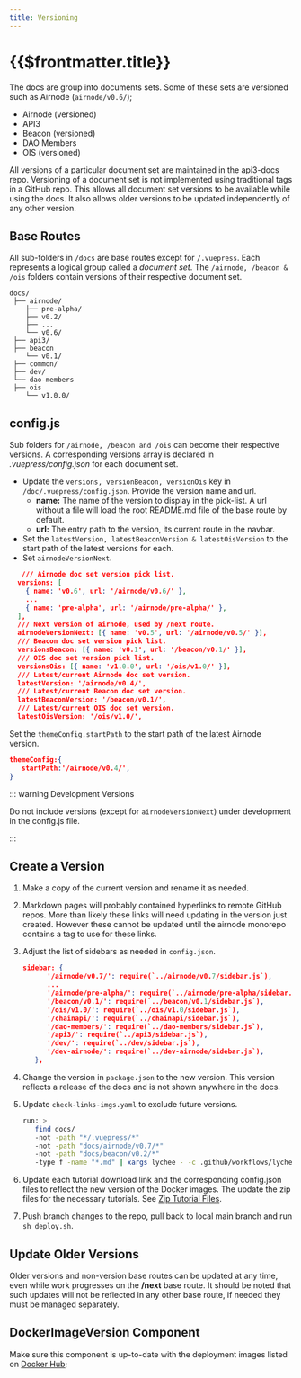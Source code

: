 ```yaml
---
title: Versioning
---
```


# {{$frontmatter.title}}

<TocHeader />
<TOC class="table-of-contents" :include-level="[2,3]" />

The docs are group into documents sets. Some of these sets are versioned such as
Airnode (`airnode/v0.6/`);

- Airnode (versioned)
- API3
- Beacon (versioned)
- DAO Members
- OIS (versioned)

All versions of a particular document set are maintained in the api3-docs repo.
Versioning of a document set is not implemented using traditional tags in a
GitHub repo. This allows all document set versions to be available while using
the docs. It also allows older versions to be updated independently of any other
version.

## Base Routes

All sub-folders in `/docs` are base routes except for `/.vuepress`. Each
represents a logical group called a _document set_. The
`/airnode, /beacon & /ois` folders contain versions of their respective document
set.

```text
docs/
 ├── airnode/
    ├── pre-alpha/
    ├── v0.2/
    ├── ...
    └── v0.6/
 ├── api3/
 ├── beacon
    └── v0.1/
 ├── common/
 ├── dev/
 └── dao-members
 ├── ois
    └── v1.0.0/
```

## config.js

Sub folders for `/airnode, /beacon and /ois` can become their respective
versions. A corresponding versions array is declared in _.vuepress/config.json_
for each document set.

- Update the `versions, versionBeacon, versionOis` key in
  `/doc/.vuepress/config.json`. Provide the version name and url.
  - **name:** The name of the version to display in the pick-list. A url without
    a file will load the root README.md file of the base route by default.
  - **url:** The entry path to the version, its current route in the navbar.
- Set the `latestVersion, latestBeaconVersion & latestOisVersion` to the start
  path of the latest versions for each.
- Set `airnodeVersionNext`.

```json
   /// Airnode doc set version pick list.
  versions: [
    { name: 'v0.6', url: '/airnode/v0.6/' },
    ...
    { name: 'pre-alpha', url: '/airnode/pre-alpha/' },
  ],
  /// Next version of airnode, used by /next route.
  airnodeVersionNext: [{ name: 'v0.5', url: '/airnode/v0.5/' }],
  /// Beacon doc set version pick list.
  versionsBeacon: [{ name: 'v0.1', url: '/beacon/v0.1/' }],
  /// OIS doc set version pick list.
  versionsOis: [{ name: 'v1.0.0', url: '/ois/v1.0/' }],
  /// Latest/current Airnode doc set version.
  latestVersion: '/airnode/v0.4/',
  /// Latest/current Beacon doc set version.
  latestBeaconVersion: '/beacon/v0.1/',
  /// Latest/current OIS doc set version.
  latestOisVersion: '/ois/v1.0/',
```

Set the `themeConfig.startPath` to the start path of the latest Airnode version.

```json
themeConfig:{
   startPath:'/airnode/v0.4/',
}
```

::: warning Development Versions

Do not include versions (except for `airnodeVersionNext`) under development in
the config.js file.

:::

## Create a Version

1. Make a copy of the current version and rename it as needed.

2. Markdown pages will probably contained hyperlinks to remote GitHub repos.
   More than likely these links will need updating in the version just created.
   However these cannot be updated until the airnode monorepo contains a tag to
   use for these links.

3. Adjust the list of sidebars as needed in `config.json`.

   ```json
   sidebar: {
         '/airnode/v0.7/': require(`../airnode/v0.7/sidebar.js`),
         ...
         '/airnode/pre-alpha/': require(`../airnode/pre-alpha/sidebar.js`),
         '/beacon/v0.1/': require(`../beacon/v0.1/sidebar.js`),
         '/ois/v1.0/': require(`../ois/v1.0/sidebar.js`),
         '/chainapi/': require(`../chainapi/sidebar.js`),
         '/dao-members/': require(`../dao-members/sidebar.js`),
         '/api3/': require(`../api3/sidebar.js`),
         '/dev/': require(`../dev/sidebar.js`),
         '/dev-airnode/': require(`../dev-airnode/sidebar.js`),
      },
   ```

4. Change the version in `package.json` to the new version. This version
   reflects a release of the docs and is not shown anywhere in the docs.

5. Update `check-links-imgs.yaml` to exclude future versions.

   ```sh
   run: >
      find docs/
      -not -path "*/.vuepress/*"
      -not -path "docs/airnode/v0.7/*"
      -not -path "docs/beacon/v0.2/*"
      -type f -name "*.md" | xargs lychee - -c .github/workflows/lychee.toml
   ```

6. Update each tutorial download link and the corresponding config.json files to
   reflect the new version of the Docker images. The update the zip files for
   the necessary tutorials. See [Zip Tutorial Files](./zip-files.md).

7. Push branch changes to the repo, pull back to local main branch and run
   `sh deploy.sh`.

## Update Older Versions

Older versions and non-version base routes can be updated at any time, even
while work progresses on the **/next** base route. It should be noted that such
updates will not be reflected in any other base route, if needed they must be
managed separately.

## DockerImageVersion Component

Make sure this component is up-to-date with the deployment images listed on
[Docker Hub](https://hub.docker.com/u/api3);
